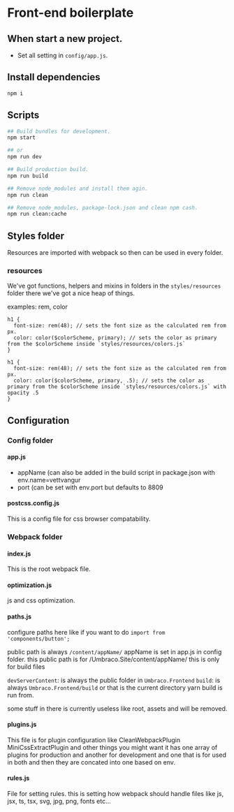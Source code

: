 # Front-end boilerplate

## When start a new project.

* Set all setting in `config/app.js`.

## Install dependencies

```bash
npm i
```

## Scripts
```bash
## Build bundles for development.
npm start

## or
npm run dev
```
```bash
## Build production build.
npm run build
```
```bash
## Remove node_modules and install them agin.
npm run clean

## Remove node_modules, package-lock.json and clean npm cash.
npm run clean:cache
```

## Styles folder

Resources are imported with webpack so then can be used in every folder.

### resources

We've got functions, helpers and mixins in folders in the `styles/resources` folder there we've got a nice heap of things.

examples: rem, color

```
h1 {
  font-size: rem(48); // sets the font size as the calculated rem from px.
  color: color($colorScheme, primary); // sets the color as primary from the $colorScheme inside `styles/resources/colors.js`
}
```

```
h1 {
  font-size: rem(48); // sets the font size as the calculated rem from px.
  color: color($colorScheme, primary, .5); // sets the color as primary from the $colorScheme inside `styles/resources/colors.js` with opacity .5
}
```

## Configuration

### Config folder

#### app.js 
* appName (can also be added in the build script in package.json with env.name=vettvangur
* port (can be set with env.port but defaults to 8809

#### postcss.config.js
This is a config file for css browser compatability.



### Webpack folder

#### index.js
This is the root webpack file.

#### optimization.js
js and css optimization.

#### paths.js

configure paths here like if you want to do `import from 'components/button';`

public path is always `/content/appName/` appName is set in app.js in config folder. this public path is for /Umbraco.Site/content/appName/ this is only for build files

`devServerContent`: is always the public folder in `Umbraco.Frontend`
`build`: is always `Umbraco.Frontend/build` or that is the current directory yarn build is run from.

some stuff in there is currently useless like root, assets and will be removed.

#### plugins.js

This file is for plugin configuration like CleanWebpackPlugin MiniCssExtractPlugin and other things you might want it has one array of plugins for production and another for development and one that is for used in both and then they are concated into one based on env.


#### rules.js

File for setting rules. this is setting how webpack should handle files like js, jsx, ts, tsx, svg, jpg, png, fonts etc...
